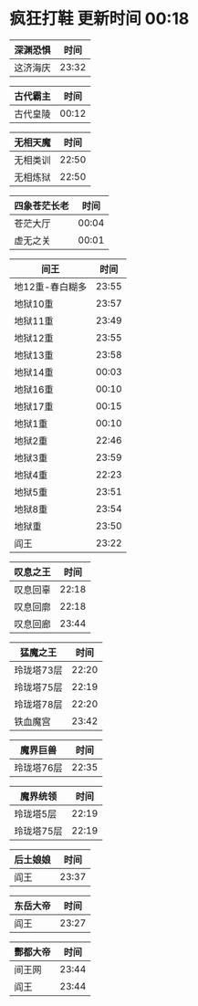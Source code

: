 # 疯狂打鞋 更新时间 00:18

| 深渊恐惧   | 时间    |
|--------|-------|
| 这济海庆 | 23:32 |

| 古代霸主   | 时间    |
|--------|-------|
| 古代皇陵 | 00:12 |

| 无相天魔   | 时间    |
|--------|-------|
| 无相类训 | 22:50 |
| 无相炼狱 | 22:50 |

| 四象苍茫长老   | 时间    |
|--------|-------|
| 苍茫大厅 | 00:04 |
| 虚无之关 | 00:01 |

| 间王   | 时间    |
|--------|-------|
| 地12重-春白糊多 | 23:55 |
| 地狱10重 | 23:57 |
| 地狱11重 | 23:49 |
| 地狱12重 | 23:55 |
| 地狱13重 | 23:58 |
| 地狱14重 | 00:03 |
| 地狱16重 | 00:10 |
| 地狱17重 | 00:15 |
| 地狱1重 | 00:10 |
| 地狱2重 | 22:46 |
| 地狱3重 | 23:59 |
| 地狱4重 | 22:23 |
| 地狱5重 | 23:51 |
| 地狱8重 | 23:54 |
| 地狱重 | 23:50 |
| 阎王 | 23:22 |

| 叹息之王   | 时间    |
|--------|-------|
| 叹息回辜 | 22:18 |
| 叹息回廓 | 22:18 |
| 叹息回廊 | 23:44 |

| 猛魔之王   | 时间    |
|--------|-------|
| 玲珑塔73层 | 22:20 |
| 玲珑塔75层 | 22:19 |
| 玲珑塔78层 | 22:20 |
| 铁血魔宫 | 23:42 |

| 魔界巨兽   | 时间    |
|--------|-------|
| 玲珑塔76层 | 22:35 |

| 魔界统领   | 时间    |
|--------|-------|
| 玲珑塔5层 | 22:19 |
| 玲珑塔75层 | 22:19 |

| 后土娘娘   | 时间    |
|--------|-------|
| 阎王 | 23:37 |

| 东岳大帝   | 时间    |
|--------|-------|
| 阎王 | 23:27 |

| 酆都大帝   | 时间    |
|--------|-------|
| 间王网 | 23:44 |
| 阎王 | 23:44 |